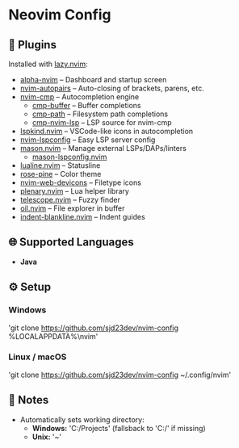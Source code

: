 # Neovim Config

## 🔌 Plugins

Installed with [lazy.nvim](https://github.com/folke/lazy.nvim):

- [alpha-nvim](https://github.com/goolord/alpha-nvim) – Dashboard and startup screen  
- [nvim-autopairs](https://github.com/windwp/nvim-autopairs) – Auto-closing of brackets, parens, etc.  
- [nvim-cmp](https://github.com/hrsh7th/nvim-cmp) – Autocompletion engine  
  - [cmp-buffer](https://github.com/hrsh7th/cmp-buffer) – Buffer completions  
  - [cmp-path](https://github.com/hrsh7th/cmp-path) – Filesystem path completions  
  - [cmp-nvim-lsp](https://github.com/hrsh7th/cmp-nvim-lsp) – LSP source for nvim-cmp
- [lspkind.nvim](https://github.com/onsails/lspkind.nvim) – VSCode-like icons in autocompletion  
- [nvim-lspconfig](https://github.com/neovim/nvim-lspconfig) – Easy LSP server config  
- [mason.nvim](https://github.com/williamboman/mason.nvim) – Manage external LSPs/DAPs/linters  
  - [mason-lspconfig.nvim](https://github.com/williamboman/mason-lspconfig.nvim)  
- [lualine.nvim](https://github.com/nvim-lualine/lualine.nvim) – Statusline  
- [rose-pine](https://github.com/rose-pine/neovim) – Color theme  
- [nvim-web-devicons](https://github.com/nvim-tree/nvim-web-devicons) – Filetype icons  
- [plenary.nvim](https://github.com/nvim-lua/plenary.nvim) – Lua helper library  
- [telescope.nvim](https://github.com/nvim-telescope/telescope.nvim) – Fuzzy finder  
- [oil.nvim](https://github.com/stevearc/oil.nvim) – File explorer in buffer  
- [indent-blankline.nvim](https://github.com/lukas-reineke/indent-blankline.nvim) – Indent guides  

## 🌐 Supported Languages

- **Java**

## ⚙️ Setup
### Windows
'git clone https://github.com/sjd23dev/nvim-config %LOCALAPPDATA%\nvim'
### Linux / macOS
'git clone https://github.com/sjd23dev/nvim-config ~/.config/nvim'

## 🧠 Notes

- Automatically sets working directory:
  - **Windows:** 'C:/Projects' (fallsback to 'C:/' if missing)
  - **Unix:** '~'
